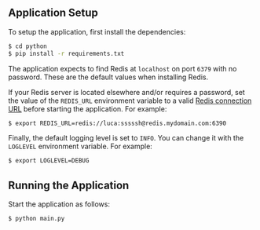 ## Application Setup

To setup the application, first install the dependencies:

```bash
$ cd python
$ pip install -r requirements.txt
```

The application expects to find Redis at `localhost` on port `6379` with no password.  These are the default values when installing Redis.

If your Redis server is located elsewhere and/or requires a password, set the value of the `REDIS_URL` environment variable to a valid [Redis connection URL](https://redis.readthedocs.io/en/stable/examples/connection_examples.html#Connecting-to-Redis-instances-by-specifying-a-URL-scheme.) before starting the application. For example:

```bash
$ export REDIS_URL=redis://luca:sssssh@redis.mydomain.com:6390
```

Finally, the default logging level is set to `INFO`. You can change it with the `LOGLEVEL` environment variable. For example:
```bash
$ export LOGLEVEL=DEBUG
```

## Running the Application

Start the application as follows:

```bash
$ python main.py
```
